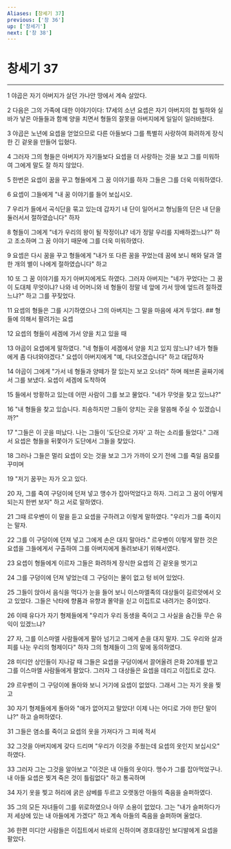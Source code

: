 ```yaml
---
Aliases: [창세기 37]
previous: ['창 36']
up: ['창세기']
next: ['창 38']
---
```

# 창세기 37

***


1 야곱은 자기 아버지가 살던 가나안 땅에서 계속 살았다. 

2 다음은 그의 가족에 대한 이야기이다: 17세의 소년 요셉은 자기 아버지의 첩 빌하와 실바가 낳은 아들들과 함께 양을 치면서 형들의 잘못을 아버지에게 일일이 일러바쳤다. 

3 야곱은 노년에 요셉을 얻었으므로 다른 아들보다 그를 특별히 사랑하여 화려하게 장식한 긴 겉옷을 만들어 입혔다. 

4 그러자 그의 형들은 아버지가 자기들보다 요셉을 더 사랑하는 것을 보고 그를 미워하여 그에게 말도 잘 하지 않았다. 

5 한번은 요셉이 꿈을 꾸고 형들에게 그 꿈 이야기를 하자 그들은 그를 더욱 미워하였다. 

6 요셉이 그들에게 "내 꿈 이야기를 들어 보십시오. 

7 우리가 들에서 곡식단을 묶고 있는데 갑자기 내 단이 일어서고 형님들의 단은 내 단을 둘러서서 절하였습니다" 하자 

8 형들이 그에게 "네가 우리의 왕이 될 작정이냐? 네가 정말 우리를 지배하겠느냐?" 하고 조소하며 그 꿈 이야기 때문에 그를 더욱 미워하였다. 

9 요셉은 다시 꿈을 꾸고 형들에게 "내가 또 다른 꿈을 꾸었는데 꿈에 보니 해와 달과 열한 개의 별이 나에게 절하였습니다" 하고 

10 또 그 꿈 이야기를 자기 아버지에게도 하였다. 그러자 아버지는 "네가 꾸었다는 그 꿈이 도대체 무엇이냐? 나와 네 어머니와 네 형들이 정말 네 앞에 가서 땅에 엎드려 절하겠느냐?" 하고 그를 꾸짖었다. 

11 요셉의 형들은 그를 시기하였으나 그의 아버지는 그 말을 마음에 새겨 두었다. ## 형들에 의해서 팔려가는 요셉 

12 요셉의 형들이 세겜에 가서 양을 치고 있을 때 

13 야곱이 요셉에게 말하였다. "네 형들이 세겜에서 양을 치고 있지 않느냐? 네가 형들에게 좀 다녀와야겠다." 요셉이 아버지에게 "예, 다녀오겠습니다" 하고 대답하자 

14 야곱이 그에게 "가서 네 형들과 양떼가 잘 있는지 보고 오너라" 하며 헤브론 골짜기에서 그를 보냈다. 요셉이 세겜에 도착하여 

15 들에서 방황하고 있는데 어떤 사람이 그를 보고 물었다. "네가 무엇을 찾고 있느냐?" 

16 "내 형들을 찾고 있습니다. 죄송하지만 그들이 양치는 곳을 말씀해 주실 수 있겠습니까?" 

17 "그들은 이 곳을 떠났다. 나는 그들이 '도단으로 가자' 고 하는 소리를 들었다." 그래서 요셉은 형들을 뒤쫓아가 도단에서 그들을 찾았다. 

18 그러나 그들은 멀리 요셉이 오는 것을 보고 그가 가까이 오기 전에 그를 죽일 음모를 꾸미며 

19 "저기 꿈꾸는 자가 오고 있다. 

20 자, 그를 죽여 구덩이에 던져 넣고 맹수가 잡아먹었다고 하자. 그리고 그 꿈이 어떻게 되는지 한번 보자" 하고 서로 말하였다. 

21 그때 르우벤이 이 말을 듣고 요셉을 구하려고 이렇게 말하였다. "우리가 그를 죽이지는 말자. 

22 그를 이 구덩이에 던져 넣고 그에게 손은 대지 말아라." 르우벤이 이렇게 말한 것은 요셉을 그들에게서 구출하여 그를 아버지에게 돌려보내기 위해서였다. 

23 요셉이 형들에게 이르자 그들은 화려하게 장식한 요셉의 긴 겉옷을 벗기고 

24 그를 구덩이에 던져 넣었는데 그 구덩이는 물이 없고 텅 비어 있었다. 

25 그들이 앉아서 음식을 먹다가 눈을 들어 보니 이스마엘족의 대상들이 길르앗에서 오고 있었다. 그들은 낙타에 향품과 유향과 몰약을 싣고 이집트로 내려가는 중이었다. 

26 이때 유다가 자기 형제들에게 "우리가 우리 동생을 죽이고 그 사실을 숨긴들 무슨 유익이 있겠느냐? 

27 자, 그를 이스마엘 사람들에게 팔아 넘기고 그에게 손을 대지 말자. 그도 우리와 살과 피를 나눈 우리의 형제이다" 하자 그의 형제들이 그의 말에 동의하였다. 

28 미디안 상인들이 지나갈 때 그들은 요셉을 구덩이에서 끌어올려 은화 20개를 받고 그를 이스마엘 사람들에게 팔았다. 그러자 그 대상들은 요셉을 데리고 이집트로 갔다. 

29 르우벤이 그 구덩이에 돌아와 보니 거기에 요셉이 없었다. 그래서 그는 자기 옷을 찢고 

30 자기 형제들에게 돌아와 "애가 없어지고 말았다! 이제 나는 어디로 가야 한단 말이냐?" 하고 슬퍼하였다. 

31 그들은 염소를 죽이고 요셉의 옷을 가져다가 그 피에 적셔 

32 그것을 아버지에게 갖다 드리며 "우리가 이것을 주웠는데 요셉의 옷인지 보십시오" 하였다. 

33 그러자 그는 그것을 알아보고 "이것은 내 아들의 옷이다. 맹수가 그를 잡아먹었구나. 내 아들 요셉은 찢겨 죽은 것이 틀림없다" 하고 통곡하며 

34 자기 옷을 찢고 허리에 굵은 삼베를 두르고 오랫동안 아들의 죽음을 슬퍼하였다. 

35 그의 모든 자녀들이 그를 위로하였으나 아무 소용이 없었다. 그는 "내가 슬퍼하다가 저 세상에 있는 내 아들에게 가겠다" 하고 계속 아들의 죽음을 슬퍼하며 울었다. 

36 한편 미디안 사람들은 이집트에서 바로의 신하이며 경호대장인 보디발에게 요셉을 팔았다.
